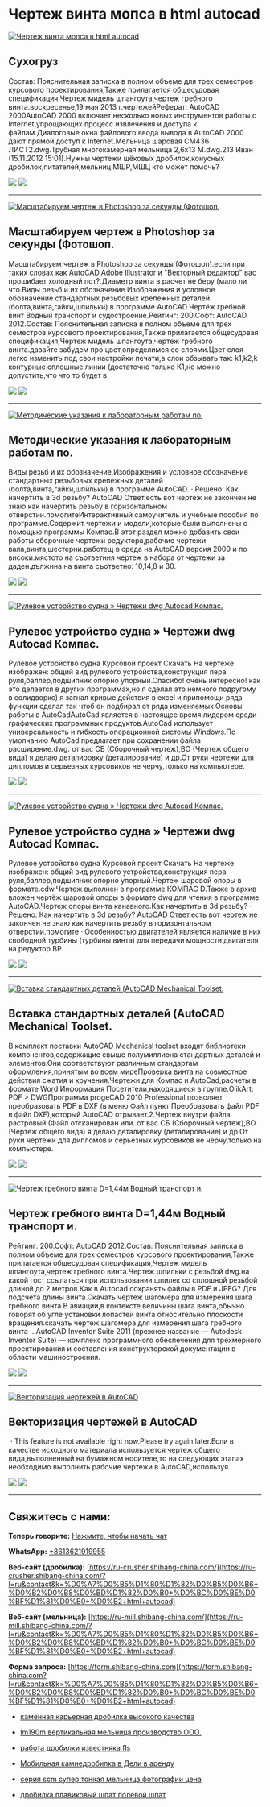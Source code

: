 # Чертеж винта мопса в html autocad

<a href="https://swt.shibang-china.com/?l=ru&img&k=%D0%A7%D0%B5%D1%80%D1%82%D0%B5%D0%B6+%D0%B2%D0%B8%D0%BD%D1%82%D0%B0+%D0%BC%D0%BE%D0%BF%D1%81%D0%B0+%D0%B2+html+autocad" target="_blank">![Чертеж винта мопса в html autocad](http://static.shibang-china.com/all-800x300/1444.jpg)</a>

## Сухогруз
Состав: Пояснительная записка в полном объеме для трех семестров курсового проектирования,Также прилагается общесудовая спецификация,Чертеж мидель шпангоута,чертеж гребного винта.воскресенье,19 мая 2013 г.чертежейРеферат: AutoCAD 2000AutoCAD 2000 включает несколько новых инструментов работы с Internet,упрощающих процесс извлечения и доступа к файлам.Диалоговые окна файлового ввода вывода в AutoCAD 2000 дают прямой доступ к Internet.Мельница шаровая СМ436 ЛИCT2.dwg.Трубная многокамерная мельница 2,6x13 M.dwg.213 Иван (15.11.2012 15:01).Нужны чертежи щёковых дробилок,конусных дробилок,питателей,мельниц МШР,МШЦ кто может помочь?


<a href="https://whatsapp.shibangsoft.com/WhatsApp.php" target="_blank" title="WhatsApp">![](http://static.shibang-china.com/icon/whatsapp.png)</a> <a href="https://swt.shibang-china.com/?l=ru&icon&k=%D0%A7%D0%B5%D1%80%D1%82%D0%B5%D0%B6+%D0%B2%D0%B8%D0%BD%D1%82%D0%B0+%D0%BC%D0%BE%D0%BF%D1%81%D0%B0+%D0%B2+html+autocad" target="_blank">![](http://static.shibang-china.com/icon/chat-ru.png)</a>

---

<a href="https://swt.shibang-china.com/?l=ru&img&k=%D0%A7%D0%B5%D1%80%D1%82%D0%B5%D0%B6+%D0%B2%D0%B8%D0%BD%D1%82%D0%B0+%D0%BC%D0%BE%D0%BF%D1%81%D0%B0+%D0%B2+html+autocad" target="_blank">![Масштабируем чертеж в Photoshop за секунды (Фотошоп.](http://static.shibang-china.com/all-800x300/1479.jpg)</a>

## Масштабируем чертеж в Photoshop за секунды (Фотошоп.
Масштабируем чертеж в Photoshop за секунды (Фотошоп).если при таких словах как AutoCAD,Adobe Illustrator и &quot;Векторный редактор&quot; вас прошибает холодный пот?.Диаметр винта в расчет не беру (мало ли что.Виды резьб и их обозначение.Изображения и условное обозначение стандартных резьбовых крепежных деталей (болта,винта,гайки,шпильки) в программе AutoCAD.Чертёж гребной винт Водный транспорт и судостроение.Рейтинг: 200.Софт: AutoCAD 2012.Состав: Пояснительная записка в полном объеме для трех семестров курсового проектирования,Также прилагается общесудовая спецификация,Чертеж мидель шпангоута,чертеж гребного винта.давайте забудем про цвет,определимся со слоями.Цвет слоя легко изменить под свои настройки печати,а слои обзывать так: k1,k2,k контурные сплошные линии (достаточно только К1,но можно допустить,что что то будет в


<a href="https://whatsapp.shibangsoft.com/WhatsApp.php" target="_blank" title="WhatsApp">![](http://static.shibang-china.com/icon/whatsapp.png)</a> <a href="https://swt.shibang-china.com/?l=ru&icon&k=%D0%A7%D0%B5%D1%80%D1%82%D0%B5%D0%B6+%D0%B2%D0%B8%D0%BD%D1%82%D0%B0+%D0%BC%D0%BE%D0%BF%D1%81%D0%B0+%D0%B2+html+autocad" target="_blank">![](http://static.shibang-china.com/icon/chat-ru.png)</a>

---

<a href="https://swt.shibang-china.com/?l=ru&img&k=%D0%A7%D0%B5%D1%80%D1%82%D0%B5%D0%B6+%D0%B2%D0%B8%D0%BD%D1%82%D0%B0+%D0%BC%D0%BE%D0%BF%D1%81%D0%B0+%D0%B2+html+autocad" target="_blank">![Методические указания к лабораторным работам по.](http://static.shibang-china.com/all-800x300/272.jpg)</a>

## Методические указания к лабораторным работам по.
Виды резьб и их обозначение.Изображения и условное обозначение стандартных резьбовых крепежных деталей (болта,винта,гайки,шпильки) в программе AutoCAD.&nbsp;&#0183;&#32;Решено: Как начертить в 3d резьбу? AutoCAD Ответ.есть вот чертеж не закончен не знаю как начертить резьбу в горизонтальном отверстии.помогитеИнтерактивный самоучитель и учебные пособия по программе.Содержит чертежи и модели,которые были выполнены с помощью программы Компас.В этот раздел можно добавить свои работы сборочные чертежи редуктора,рабочие чертежи вала,винта,шестерни.работещ в среда на AutoCAD версия 2000 и по високи.мястото на съответния чертеж в набора от чертежи за даден.дължина на винта съответно: 10,14,8 и 30.


<a href="https://whatsapp.shibangsoft.com/WhatsApp.php" target="_blank" title="WhatsApp">![](http://static.shibang-china.com/icon/whatsapp.png)</a> <a href="https://swt.shibang-china.com/?l=ru&icon&k=%D0%A7%D0%B5%D1%80%D1%82%D0%B5%D0%B6+%D0%B2%D0%B8%D0%BD%D1%82%D0%B0+%D0%BC%D0%BE%D0%BF%D1%81%D0%B0+%D0%B2+html+autocad" target="_blank">![](http://static.shibang-china.com/icon/chat-ru.png)</a>

---

<a href="https://swt.shibang-china.com/?l=ru&img&k=%D0%A7%D0%B5%D1%80%D1%82%D0%B5%D0%B6+%D0%B2%D0%B8%D0%BD%D1%82%D0%B0+%D0%BC%D0%BE%D0%BF%D1%81%D0%B0+%D0%B2+html+autocad" target="_blank">![Рулевое устройство судна &#187; Чертежи dwg Autocad Компас.](http://static.shibang-china.com/all-800x300/1526.jpg)</a>

## Рулевое устройство судна &#187; Чертежи dwg Autocad Компас.
Рулевое устройство судна Курсовой проект Скачать На чертеже изображен: общий вид рулевого устройства,конструкция пера руля,баллер,подшипник опорно упорный.Спасибо! очень интересно! как это делается в других программах,но я сделал это немного подругому в солидворкс) я загнал кривые действия в excel и припомощи ряда функции сделал так чтоб он подбирал от ряда изменяемых.Основы работы в AutoCadAutoCad является в настоящее время.лидером среди графических программных продуктов.AutoCad использует универсальность и гибкость операционной системы Windows.По умолчанию AutoCad предлагает при сохранении файла расширение.dwg. от вас СБ (Сборочный чертеж),ВО (Чертеж общего вида) я делаю деталировку (деталирование) и др.От руки чертежи для дипломов и серьезных курсовиков не черчу,только на компьютере.


<a href="https://whatsapp.shibangsoft.com/WhatsApp.php" target="_blank" title="WhatsApp">![](http://static.shibang-china.com/icon/whatsapp.png)</a> <a href="https://swt.shibang-china.com/?l=ru&icon&k=%D0%A7%D0%B5%D1%80%D1%82%D0%B5%D0%B6+%D0%B2%D0%B8%D0%BD%D1%82%D0%B0+%D0%BC%D0%BE%D0%BF%D1%81%D0%B0+%D0%B2+html+autocad" target="_blank">![](http://static.shibang-china.com/icon/chat-ru.png)</a>

---

<a href="https://swt.shibang-china.com/?l=ru&img&k=%D0%A7%D0%B5%D1%80%D1%82%D0%B5%D0%B6+%D0%B2%D0%B8%D0%BD%D1%82%D0%B0+%D0%BC%D0%BE%D0%BF%D1%81%D0%B0+%D0%B2+html+autocad" target="_blank">![Рулевое устройство судна &#187; Чертежи dwg Autocad Компас.](http://static.shibang-china.com/all-800x300/1040.jpg)</a>

## Рулевое устройство судна &#187; Чертежи dwg Autocad Компас.
Рулевое устройство судна Курсовой проект Скачать На чертеже изображен: общий вид рулевого устройства,конструкция пера руля,баллер,подшипник опорно упорный.Чертеж шаровой опоры в формате.cdw.Чертеж выполнен в программе КОМПАС D.Также в архив вложен чертёж шаровой опоры в формате.dwg для чтения в программе AutoCAD.Чертеж опоры винта канавного.Как начертить в 3d резьбу?&nbsp;&#0183;&#32;Решено: Как начертить в 3d резьбу? AutoCAD Ответ.есть вот чертеж не закончен не знаю как начертить резьбу в горизонтальном отверстии.помогите&nbsp;&#0183;&#32;Особенностью двигателей является наличие в них свободной турбины (турбины винта) для передачи мощности двигателя на редуктор ВР.


<a href="https://whatsapp.shibangsoft.com/WhatsApp.php" target="_blank" title="WhatsApp">![](http://static.shibang-china.com/icon/whatsapp.png)</a> <a href="https://swt.shibang-china.com/?l=ru&icon&k=%D0%A7%D0%B5%D1%80%D1%82%D0%B5%D0%B6+%D0%B2%D0%B8%D0%BD%D1%82%D0%B0+%D0%BC%D0%BE%D0%BF%D1%81%D0%B0+%D0%B2+html+autocad" target="_blank">![](http://static.shibang-china.com/icon/chat-ru.png)</a>

---

<a href="https://swt.shibang-china.com/?l=ru&img&k=%D0%A7%D0%B5%D1%80%D1%82%D0%B5%D0%B6+%D0%B2%D0%B8%D0%BD%D1%82%D0%B0+%D0%BC%D0%BE%D0%BF%D1%81%D0%B0+%D0%B2+html+autocad" target="_blank">![Вставка стандартных деталей (AutoCAD Mechanical Toolset.](http://static.shibang-china.com/all-800x300/626.jpg)</a>

## Вставка стандартных деталей (AutoCAD Mechanical Toolset.
В комплект поставки AutoCAD Mechanical toolset входят библиотеки компонентов,содержащие свыше полумиллиона стандартных деталей и элементов.Они соответствуют различным стандартам оформления,принятым во всем миреПроверка винта на совместное действия сжатия и кручения.Чертежи для Компас и AutoCad,расчеты в формате Word.Информация Посетители,находящиеся в группе.OlikArt: PDF &gt; DWGПрограмма progeCAD 2010 Professional позволяет преобразовать PDF в DXF (в меню Файл пункт Преобразовать файл PDF в файл DXF),который AutoCAD отрывает.2.Чертеж внутри файла растровый (Файл отсканирован или. от вас СБ (Сборочный чертеж),ВО (Чертеж общего вида) я делаю деталировку (деталирование) и др.От руки чертежи для дипломов и серьезных курсовиков не черчу,только на компьютере.


<a href="https://whatsapp.shibangsoft.com/WhatsApp.php" target="_blank" title="WhatsApp">![](http://static.shibang-china.com/icon/whatsapp.png)</a> <a href="https://swt.shibang-china.com/?l=ru&icon&k=%D0%A7%D0%B5%D1%80%D1%82%D0%B5%D0%B6+%D0%B2%D0%B8%D0%BD%D1%82%D0%B0+%D0%BC%D0%BE%D0%BF%D1%81%D0%B0+%D0%B2+html+autocad" target="_blank">![](http://static.shibang-china.com/icon/chat-ru.png)</a>

---

<a href="https://swt.shibang-china.com/?l=ru&img&k=%D0%A7%D0%B5%D1%80%D1%82%D0%B5%D0%B6+%D0%B2%D0%B8%D0%BD%D1%82%D0%B0+%D0%BC%D0%BE%D0%BF%D1%81%D0%B0+%D0%B2+html+autocad" target="_blank">![Чертеж гребного винта D=1,44м Водный транспорт и.](http://static.shibang-china.com/all-800x300/938.jpg)</a>

## Чертеж гребного винта D=1,44м Водный транспорт и.
Рейтинг: 200.Софт: AutoCAD 2012.Состав: Пояснительная записка в полном объеме для трех семестров курсового проектирования,Также прилагается общесудовая спецификация,Чертеж мидель шпангоута,чертеж гребного винта.Чертеж шпильки с резьбой dwg.на какой гост ссылаться при использовании шпилек со сплошной резьбой длиной до 2 метров.Как в Autocad сохранять файлы в PDF и JPEG?.Для подсчета длины винта.Скачать чертеж шагомера для измерения шага гребного винта.В авиации,в контексте величины шага винта,обычно говорят об угле установки лопастей винта относительно плоскости вращения.скачать чертеж шагомера для измерения шага гребного винта …AutoCAD Inventor Suite 2011 (прежнее название — Autodesk Inventor Suite) — комплекс программного обеспечения для трехмерного проектирования и составления конструкторской документации в области машиностроения.


<a href="https://whatsapp.shibangsoft.com/WhatsApp.php" target="_blank" title="WhatsApp">![](http://static.shibang-china.com/icon/whatsapp.png)</a> <a href="https://swt.shibang-china.com/?l=ru&icon&k=%D0%A7%D0%B5%D1%80%D1%82%D0%B5%D0%B6+%D0%B2%D0%B8%D0%BD%D1%82%D0%B0+%D0%BC%D0%BE%D0%BF%D1%81%D0%B0+%D0%B2+html+autocad" target="_blank">![](http://static.shibang-china.com/icon/chat-ru.png)</a>

---

<a href="https://swt.shibang-china.com/?l=ru&img&k=%D0%A7%D0%B5%D1%80%D1%82%D0%B5%D0%B6+%D0%B2%D0%B8%D0%BD%D1%82%D0%B0+%D0%BC%D0%BE%D0%BF%D1%81%D0%B0+%D0%B2+html+autocad" target="_blank">![Векторизация чертежей в AutoCAD](http://static.shibang-china.com/all-800x300/36.jpg)</a>

## Векторизация чертежей в AutoCAD
&nbsp;&#0183;&#32;This feature is not available right now.Please try again later.Если в качестве исходного материала используется чертеж общего вида,выполненный на бумажном носителе,то на следующих этапах необходимо выполнить рабочие чертежи в AutoCAD,используя.

<a href="https://whatsapp.shibangsoft.com/WhatsApp.php" target="_blank" title="WhatsApp">![](http://static.shibang-china.com/icon/whatsapp.png)</a> <a href="https://swt.shibang-china.com/?l=ru&icon&k=%D0%A7%D0%B5%D1%80%D1%82%D0%B5%D0%B6+%D0%B2%D0%B8%D0%BD%D1%82%D0%B0+%D0%BC%D0%BE%D0%BF%D1%81%D0%B0+%D0%B2+html+autocad" target="_blank">![](http://static.shibang-china.com/icon/chat-ru.png)</a>

---
## Свяжитесь с нами:

**Теперь говорите:** [Нажмите, чтобы начать чат](https://swt.shibang-china.com?l=ru&contact&k=%D0%A7%D0%B5%D1%80%D1%82%D0%B5%D0%B6+%D0%B2%D0%B8%D0%BD%D1%82%D0%B0+%D0%BC%D0%BE%D0%BF%D1%81%D0%B0+%D0%B2+html+autocad)

**WhatsApp:**  [+8613621919955](https://whatsapp.shibangsoft.com/WhatsApp.php)

**Веб-сайт (дробилка):** [https://ru-crusher.shibang-china.com/](https://ru-crusher.shibang-china.com/?l=ru&contact&k=%D0%A7%D0%B5%D1%80%D1%82%D0%B5%D0%B6+%D0%B2%D0%B8%D0%BD%D1%82%D0%B0+%D0%BC%D0%BE%D0%BF%D1%81%D0%B0+%D0%B2+html+autocad)

**Веб-сайт (мельница):** [https://ru-mill.shibang-china.com/](https://ru-mill.shibang-china.com/?l=ru&contact&k=%D0%A7%D0%B5%D1%80%D1%82%D0%B5%D0%B6+%D0%B2%D0%B8%D0%BD%D1%82%D0%B0+%D0%BC%D0%BE%D0%BF%D1%81%D0%B0+%D0%B2+html+autocad)

**Форма запроса:** [https://form.shibang-china.com](https://form.shibang-china.com?l=ru&contact&k=%D0%A7%D0%B5%D1%80%D1%82%D0%B5%D0%B6+%D0%B2%D0%B8%D0%BD%D1%82%D0%B0+%D0%BC%D0%BE%D0%BF%D1%81%D0%B0+%D0%B2+html+autocad)

* [каменная карьерная дробилка высокого качества](../123/%D0%BA%D0%B0%D0%BC%D0%B5%D0%BD%D0%BD%D0%B0%D1%8F%20%D0%BA%D0%B0%D1%80%D1%8C%D0%B5%D1%80%D0%BD%D0%B0%D1%8F%20%D0%B4%D1%80%D0%BE%D0%B1%D0%B8%D0%BB%D0%BA%D0%B0%20%D0%B2%D1%8B%D1%81%D0%BE%D0%BA%D0%BE%D0%B3%D0%BE%20%D0%BA%D0%B0%D1%87%D0%B5%D1%81%D1%82%D0%B2%D0%B0.md)

* [lm190m вертикальная мельница производство ООО.](../121/lm190m%20%D0%B2%D0%B5%D1%80%D1%82%D0%B8%D0%BA%D0%B0%D0%BB%D1%8C%D0%BD%D0%B0%D1%8F%20%D0%BC%D0%B5%D0%BB%D1%8C%D0%BD%D0%B8%D1%86%D0%B0%20%D0%BF%D1%80%D0%BE%D0%B8%D0%B7%D0%B2%D0%BE%D0%B4%D1%81%D1%82%D0%B2%D0%BE%20%D0%9E%D0%9E%D0%9E..md)

* [работа дробилки известняка fls](../122/%D1%80%D0%B0%D0%B1%D0%BE%D1%82%D0%B0%20%D0%B4%D1%80%D0%BE%D0%B1%D0%B8%D0%BB%D0%BA%D0%B8%20%D0%B8%D0%B7%D0%B2%D0%B5%D1%81%D1%82%D0%BD%D1%8F%D0%BA%D0%B0%20fls.md)

* [Мобильная камнедробилка в Дели в аренду](../121/%D0%9C%D0%BE%D0%B1%D0%B8%D0%BB%D1%8C%D0%BD%D0%B0%D1%8F%20%D0%BA%D0%B0%D0%BC%D0%BD%D0%B5%D0%B4%D1%80%D0%BE%D0%B1%D0%B8%D0%BB%D0%BA%D0%B0%20%D0%B2%20%D0%94%D0%B5%D0%BB%D0%B8%20%D0%B2%20%D0%B0%D1%80%D0%B5%D0%BD%D0%B4%D1%83.md)

* [серия scm супер тонкая мельница фотографии цена](../125/%D1%81%D0%B5%D1%80%D0%B8%D1%8F%20scm%20%D1%81%D1%83%D0%BF%D0%B5%D1%80%20%D1%82%D0%BE%D0%BD%D0%BA%D0%B0%D1%8F%20%D0%BC%D0%B5%D0%BB%D1%8C%D0%BD%D0%B8%D1%86%D0%B0%20%D1%84%D0%BE%D1%82%D0%BE%D0%B3%D1%80%D0%B0%D1%84%D0%B8%D0%B8%20%D1%86%D0%B5%D0%BD%D0%B0.md)

* [дробилка плавиковый шпат полевой шпат](../121/%D0%B4%D1%80%D0%BE%D0%B1%D0%B8%D0%BB%D0%BA%D0%B0%20%D0%BF%D0%BB%D0%B0%D0%B2%D0%B8%D0%BA%D0%BE%D0%B2%D1%8B%D0%B9%20%D1%88%D0%BF%D0%B0%D1%82%20%D0%BF%D0%BE%D0%BB%D0%B5%D0%B2%D0%BE%D0%B9%20%D1%88%D0%BF%D0%B0%D1%82.md)